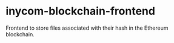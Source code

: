 # inycom-blockchain-frontend
Frontend to store files associated with their hash in the Ethereum blockchain.
